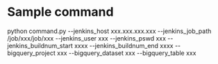 # Sample command
python command.py --jenkins_host xxx.xxx.xxx.xxx --jenkins_job_path /job/xxx/job/xxx --jenkins_user xxx --jenkins_pswd xxx --jenkins_buildnum_start xxxx --jenkins_buildnum_end xxxx --bigquery_project xxx --bigquery_dataset xxx --bigquery_table xxx